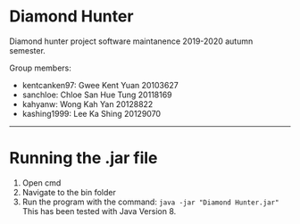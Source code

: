 # Diamond Hunter
Diamond hunter project software maintanence 2019-2020 autumn semester.

Group members:
- kentcanken97: Gwee Kent Yuan 20103627
- sanchloe: Chloe San Hue Tung 20118169
- kahyanw: Wong Kah Yan 20128822
- kashing1999: Lee Ka Shing 20129070

---
# Running the .jar file
1. Open cmd
2. Navigate to the bin folder
3. Run the program with the command: ```java -jar "Diamond Hunter.jar"```
This has been tested with Java Version 8.
